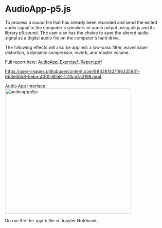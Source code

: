 # AudioApp-p5.js
To process a sound file that has already been recorded and send the edited audio signal to the computer's speakers or audio output using p5.js and its library p5.sound. The user also has the choice to save the altered audio signal as a digital audio file on the computer's hard drive.

The following effects will also be applied: a low-pass filter, waveshaper distortion, a dynamic compressor, reverb, and master volume.

Full report here: [AudioApp_Exercise1_Report.pdf](https://github.com/rizfebriansyah/AudioApp-p5.js/files/9805954/AudioApp_Exercise1_Report.pdf)

https://user-images.githubusercontent.com/88428142/196325931-9b3e0658-5eba-430f-80a8-1c10ce7a3198.mp4

Audio App Interface:  
<img width="412" alt="audioappp5js" src="https://user-images.githubusercontent.com/88428142/196319692-5cae0a17-b6da-45fd-8c2e-e42a642cee07.png">

Do run the the .ipynb file in Jupyter Notebook.
